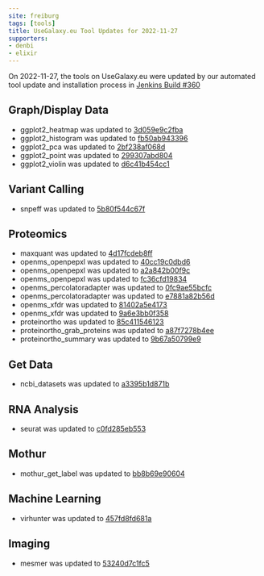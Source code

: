 ```yaml
---
site: freiburg
tags: [tools]
title: UseGalaxy.eu Tool Updates for 2022-11-27
supporters:
- denbi
- elixir
---
```


On 2022-11-27, the tools on UseGalaxy.eu were updated by our automated tool update and installation process in [Jenkins Build #360](https://build.galaxyproject.eu/job/usegalaxy-eu/job/install-tools/#360/)


## Graph/Display Data

- ggplot2_heatmap was updated to [3d059e9c2fba](https://toolshed.g2.bx.psu.edu/view/iuc/ggplot2_heatmap/3d059e9c2fba)
- ggplot2_histogram was updated to [fb50ab943396](https://toolshed.g2.bx.psu.edu/view/iuc/ggplot2_histogram/fb50ab943396)
- ggplot2_pca was updated to [2bf238af068d](https://toolshed.g2.bx.psu.edu/view/iuc/ggplot2_pca/2bf238af068d)
- ggplot2_point was updated to [299307abd804](https://toolshed.g2.bx.psu.edu/view/iuc/ggplot2_point/299307abd804)
- ggplot2_violin was updated to [d6c41b454cc1](https://toolshed.g2.bx.psu.edu/view/iuc/ggplot2_violin/d6c41b454cc1)

## Variant Calling

- snpeff was updated to [5b80f544c67f](https://toolshed.g2.bx.psu.edu/view/iuc/snpeff/5b80f544c67f)

## Proteomics

- maxquant was updated to [4d17fcdeb8ff](https://toolshed.g2.bx.psu.edu/view/galaxyp/maxquant/4d17fcdeb8ff)
- openms_openpepxl was updated to [40cc19c0dbd6](https://toolshed.g2.bx.psu.edu/view/galaxyp/openms_openpepxl/40cc19c0dbd6)
- openms_openpepxl was updated to [a2a842b00f9c](https://toolshed.g2.bx.psu.edu/view/galaxyp/openms_openpepxl/a2a842b00f9c)
- openms_openpepxl was updated to [fc36cfd19834](https://toolshed.g2.bx.psu.edu/view/galaxyp/openms_openpepxl/fc36cfd19834)
- openms_percolatoradapter was updated to [0fc9ae55bcfc](https://toolshed.g2.bx.psu.edu/view/galaxyp/openms_percolatoradapter/0fc9ae55bcfc)
- openms_percolatoradapter was updated to [e7881a82b56d](https://toolshed.g2.bx.psu.edu/view/galaxyp/openms_percolatoradapter/e7881a82b56d)
- openms_xfdr was updated to [81402a5e4173](https://toolshed.g2.bx.psu.edu/view/galaxyp/openms_xfdr/81402a5e4173)
- openms_xfdr was updated to [9a6e3bb0f358](https://toolshed.g2.bx.psu.edu/view/galaxyp/openms_xfdr/9a6e3bb0f358)
- proteinortho was updated to [85c411546123](https://toolshed.g2.bx.psu.edu/view/iuc/proteinortho/85c411546123)
- proteinortho_grab_proteins was updated to [a87f7278b4ee](https://toolshed.g2.bx.psu.edu/view/iuc/proteinortho_grab_proteins/a87f7278b4ee)
- proteinortho_summary was updated to [9b67a50799e9](https://toolshed.g2.bx.psu.edu/view/iuc/proteinortho_summary/9b67a50799e9)

## Get Data

- ncbi_datasets was updated to [a3395b1d871b](https://toolshed.g2.bx.psu.edu/view/iuc/ncbi_datasets/a3395b1d871b)

## RNA Analysis

- seurat was updated to [c0fd285eb553](https://toolshed.g2.bx.psu.edu/view/iuc/seurat/c0fd285eb553)

## Mothur

- mothur_get_label was updated to [bb8b69e90604](https://toolshed.g2.bx.psu.edu/view/iuc/mothur_get_label/bb8b69e90604)

## Machine Learning

- virhunter was updated to [457fd8fd681a](https://toolshed.g2.bx.psu.edu/view/iuc/virhunter/457fd8fd681a)

## Imaging

- mesmer was updated to [53240d7c1fc5](https://toolshed.g2.bx.psu.edu/view/goeckslab/mesmer/53240d7c1fc5)

